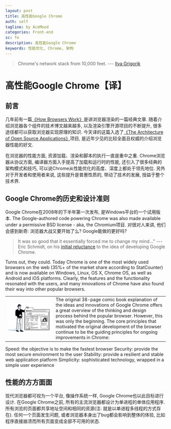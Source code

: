 ```yaml
---
layout: post
title: 高性能Google Chrome
auth: self
tagline: by AceMood
categories: Front-end
sc: fe
description: 高性能Google Chrome
keywords: 性能优化, Chrome, 架构
---
```


> Chrome's network stack from 10,000 feet.
> --- <a class="authorOrTitle" href="https://www.igvita.com/">Ilya Grigorik</a>

# 高性能Google Chrome【译】

## 前言

几年前有一篇[《How Browsers Work》](http://taligarsiel.com/Projects/howbrowserswork1.htm)是讲浏览器渲染的一篇经典文章. 随着介绍浏览器各个组件的技术博文越来越多, 以及渲染引擎开源项目的不断提升, 很多途径都可以获取浏览器实现原理的知识. 今天译的这篇入选了[《The Architecture of Open Source Applications》](http://www.aosabook.org/en/index.html)项目, 是近年少见的比较全面且权威的介绍浏览器性能的好文.

在浏览器的性能方面, 资源加载、渲染和脚本的执行一直是重中之重. Chrome浏览器从协议方面, 编译器方面入手提高了加载和运行时的性能, 还引入了很多经典的架构模式和技巧, 可以说Chrome从性能优化的高度、深度上都处于领先地位. 另外对于开发者和使用者来说, 这些提升是普惠性质的, 带动了技术的发展, 授益于整个技术界.

## Google Chrome的历史和设计准则

Google Chrome在2008年的下半年第一次发布, 是Windows平台的一个试用版本. The Google-authored code powering Chrome was also made available under a permissive BSD license - aka, the Chromium项目. 对很对人来讲, 他们会感到新奇: 浏览器大战又要开始了么? Google能做的更好吗?

> It was so good that it essentially forced me to change my mind..." 
> --- Eric Schmidt, on his [initial reluctance](http://blogs.wsj.com/digits/2009/07/09/sun-valley-schmidt-didnt-want-to-build-chrome-initially-he-says/) to the idea of developing Google Chrome.

Turns out, they could. Today Chrome is one of the most widely used browsers on the web (35%+ of the market share according to StatCounter) and is now available on Windows, Linux, OS X, Chrome OS, as well as Android and iOS platforms. Clearly, the features and the functionality resonated with the users, and many innovations of Chrome have also found their way into other popular browsers.

<table>
<tr>
<td style="width: 30%"><img src="/assets/images/20161126/chrome.webp" alt="" /></td>
<td>
The original 38-page comic book explanation of the ideas and innovations of Google Chrome offers a great overview of the thinking and design process behind the popular browser. However, this was only the beginning. The core principles that motivated the original development of the browser continue to be the guiding principles for ongoing improvements in Chrome:
</td>
</tr>
</table>

Speed: the objective is to make the fastest browser
Security: provide the most secure environment to the user
Stability: provide a resilient and stable web application platform
Simplicity: sophisticated technology, wrapped in a simple user experience

## 性能的方方面面

现代浏览器都可视为一个平台, 像操作系统一样, Google Chrome也以此目标进行设计. 在Google Chrome之前, 所有的主流浏览器都设计为单进程的单体应用程序. 所有浏览的页面都共享地址空间和相同的资源(注: 就是以单进程多线程的方式存在). 任何一个页面发生问题, 或者浏览器本身出了bug都会影响到整体的体验, 比如程序直接崩溃而所有页面变成全部不可用的状态.


